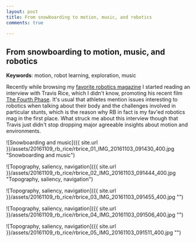 ```yaml
---
layout: post
title: From snowboarding to motion, music, and robotics
comments: true

---
```


## From snowboarding to motion, music, and robotics

__Keywords__: motion, robot learning, exploration, music

Recently while browsing my [favorite robotics magazine](https://www.redbulletin.com/at/de/the-red-bulletin-magazin) I started reading an interview with Travis Rice, which I didn't know, promoting his recent film [The Fourth Phase](http://www.thefourthphase.com/). It's usual that athletes mention issues interesting to robotics when talking about their body and the challenges involved in particular stunts, which is the reason why RB in fact is my fav'ed robotics mag in the first place. What struck me about this interview though that Travis just didn't stop dropping major agreeable insights about motion and environments.

![Snowboarding and music]({{ site.url }}/assets/20161109_rb_rice/rbrice_01_IMG_20161103_091430_400.jpg "Snowboarding and music")

![Topography, saliency, navigation]({{ site.url }}/assets/20161109_rb_rice/rbrice_02_IMG_20161103_091444_400.jpg "Topography, saliency, navigation")

![Topography, saliency, navigation]({{ site.url }}/assets/20161109_rb_rice/rbrice_03_IMG_20161103_091455_400.jpg "")

![Topography, saliency, navigation]({{ site.url }}/assets/20161109_rb_rice/rbrice_04_IMG_20161103_091506_400.jpg "")

![Topography, saliency, navigation]({{ site.url }}/assets/20161109_rb_rice/rbrice_05_IMG_20161103_091511_400.jpg "")
